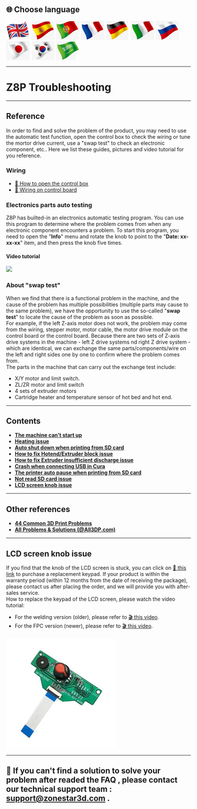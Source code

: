 ## <a id="choose-language">:globe_with_meridians: Choose language</a>
[![](./lanpic/EN.png)](https://github.com/ZONESTAR3D/Z8P/blob/main/Z8P_FAQ/readme.md)
[![](./lanpic/ES.png)](https://github.com/ZONESTAR3D/Z8P/blob/main/Z8P_FAQ/readme-es.md)
[![](./lanpic/PT.png)](https://github.com/ZONESTAR3D/Z8P/blob/main/Z8P_FAQ/readme-pt.md)
[![](./lanpic/FR.png)](https://github.com/ZONESTAR3D/Z8P/blob/main/Z8P_FAQ/readme-fr.md)
[![](./lanpic/DE.png)](https://github.com/ZONESTAR3D/Z8P/blob/main/Z8P_FAQ/readme-de.md)
[![](./lanpic/IT.png)](https://github.com/ZONESTAR3D/Z8P/blob/main/Z8P_FAQ/readme-it.md)
[![](./lanpic/RU.png)](https://github.com/ZONESTAR3D/Z8P/blob/main/Z8P_FAQ/readme-ru.md)
[![](./lanpic/JP.png)](https://github.com/ZONESTAR3D/Z8P/blob/main/Z8P_FAQ/readme-jp.md)
[![](./lanpic/KR.png)](https://github.com/ZONESTAR3D/Z8P/blob/main/Z8P_FAQ/readme-kr.md)
[![](./lanpic/SA.png)](https://github.com/ZONESTAR3D/Z8P/blob/main/Z8P_FAQ/readme-ar.md)

----
# Z8P Troubleshooting

-----
## Reference
In order to find and solve the problem of the product, you may need to use the automatic test function, open the control box to check the wiring or tune the mortor drive current, use a "swap test" to check an electronic component, etc.. Here we list these guides, pictures and video tutorial for you reference.
### Wiring
- [:art: How to open the control box](./pic/OpenControlBox.png)
- [:art: Wiring on control board](./pic/Z8P_wiring.png)

### Electronics parts auto testing
Z8P has builted-in an electronics automatic testing program. You can use this program to determine where the problem comes from when any electronic component encounters a problem. To start this program, you need to open the "**Info**" menu and rotate the knob to point to the "**Date: xx-xx-xx**" item, and then press the knob five times.      
#### Video tutorial
[![](https://img.youtube.com/vi/iSsuy2ePWw8/0.jpg)](https://www.youtube.com/watch?v=iSsuy2ePWw8)

### About "swap test"
When we find that there is a functional problem in the machine, and the cause of the problem has multiple possibilities (multiple parts may cause to the same problem), we have the opportunity to use the so-called "**swap test**" to locate the cause of the problem as soon as possible.    
For example, if the left Z-axis motor does not work, the problem may come from the wiring, stepper motor, motor cable, the motor drive module on the control board or the control board. Because there are two sets of Z-axis drive systems in the machine - left Z drive systems nd right Z drive system - which are identical, we can exchange the same parts/components/wire on the left and right sides one by one to confirm where the  problem comes from.    
The parts in the machine that can carry out the exchange test include:
- X/Y motor and limit switch.
- ZL/ZR motor and limit switch
- 4 sets of extruder motors
- Cartridge heater and temperature sensor of hot bed and hot end.

-----
## Contents
- **[The machine can't start up](./Issue_of_startup/readme.md)**
- **[Heating issue](./Issue_heating/readme.md)**
- **[Auto shut down when printing from SD card](./Issue_auto_shut_down/readme.md)**
- **[How to fix Hotend/Extruder block issue](./Issue_extruder_blocked/readme.md)**
- **[How to fix Extruder insufficient discharge issue](./Issue_of_Extruder_insufficient_discharge/readme.md)**
- **[Crash when connecting USB in Cura](./issue_of_connect_USB_in_Cura/readme.md)**
- **[The printer auto pause when printing from SD card](./Issue_auto_pause/readme.md)**
- **[Not read SD card issue](./Issue_not_read_sdcard/readme.md)**
- **[LCD screen knob issue](#dwinscreen)**

----
## Other references
- **[44 Common 3D Print Problems](https://github.com/ZONESTAR3D/Document-and-User-Guide/tree/master/FAQ)**
- **[All Problems & Solutions (@All3DP.com)](https://all3dp.com/1/common-3d-printing-problems-troubleshooting-3d-printer-issues/)**

-----
## <a id="dwinscreen">LCD screen knob issue</a>
If you find that the knob of the LCD screen is stuck, you can click on [:gift: this link](https://www.aliexpress.com/item/3256805596235491.html) to purchase a replacement keypad. If your product is within the warranty period (within 12 months from the date of receiving the package), please contact us after placing the order, and we will provide you with after-sales service.     
How to replace the keypad of the LCD screen, please watch the video tutorial:
- For the welding version (older), please refer to [:clapper: this video](https://youtu.be/Xwfczp3nLOY).   
- For the FPC version (newer), please refer to [:clapper: this video](https://youtu.be/z9E6glRZRIQ).  
####
![](./pic/keypad.jpg)

-----
## :email: If you can't find a solution to solve your problem after readed the FAQ , please contact our technical support team : support@zonestar3d.com .
